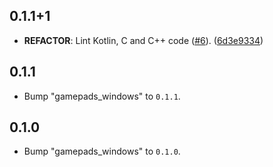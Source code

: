 ## 0.1.1+1

 - **REFACTOR**: Lint Kotlin, C and C++ code ([#6](https://github.com/flame-engine/gamepads/issues/6)). ([6d3e9334](https://github.com/flame-engine/gamepads/commit/6d3e9334072d24525ed7ccf9f8c7fa481c8373fc))

## 0.1.1

 - Bump "gamepads_windows" to `0.1.1`.

## 0.1.0

 - Bump "gamepads_windows" to `0.1.0`.

